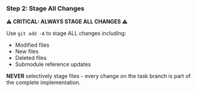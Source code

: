 ### Step 2: Stage All Changes

**⚠️ CRITICAL: ALWAYS STAGE ALL CHANGES ⚠️**

Use `git add -A` to stage ALL changes including:
- Modified files
- New files  
- Deleted files
- Submodule reference updates

**NEVER** selectively stage files - every change on the task branch is part of the complete implementation.